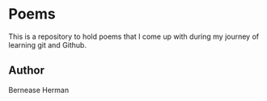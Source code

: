 # Poems

This is a repository to hold poems that I come up with during my journey of learning git and Github.

## Author

Bernease Herman
